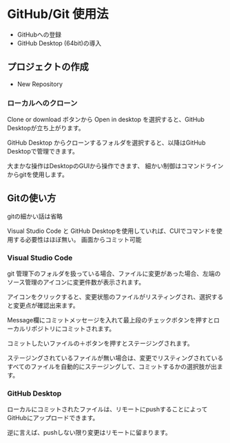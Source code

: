 # GitHub/Git 使用法

* GitHubへの登録
* GitHub Desktop (64bit)の導入

## プロジェクトの作成
* New Repository

### ローカルへのクローン
Clone or download ボタンから Open in desktop を選択すると、GitHub Desktopが立ち上がります。

GitHub Desktop からクローンするフォルダを選択すると、以降はGitHub Desktopで管理できます。

大まかな操作はDesktopのGUIから操作できます、
細かい制御はコマンドラインからgitを使用します。

## Gitの使い方

gitの細かい話は省略

Visual Studio Code と GitHub Desktopを使用していれば、CUIでコマンドを使用する必要性はほぼ無い。
画面からコミット可能

### Visual Studio Code

git 管理下のフォルダを扱っている場合、ファイルに変更があった場合、左端のソース管理のアイコンに変更件数が表示されます。

アイコンをクリックすると、変更状態のファイルがリスティングされ、選択すると変更点が確認出来ます。

Message欄にコミットメッセージを入れて最上段のチェックボタンを押すとローカルリポジトリにコミットされます。

コミットしたいファイルの＋ボタンを押すとステージングされます。

ステージングされているファイルが無い場合は、変更でリスティングされているすべてのファイルを自動的にステージングして、コミットするかの選択肢が出ます。

### GitHub Desktop

ローカルにコミットされたファイルは、リモートにpushすることによってGitHubにアップロードできます。

逆に言えば、pushしない限り変更はリモートに留まります。